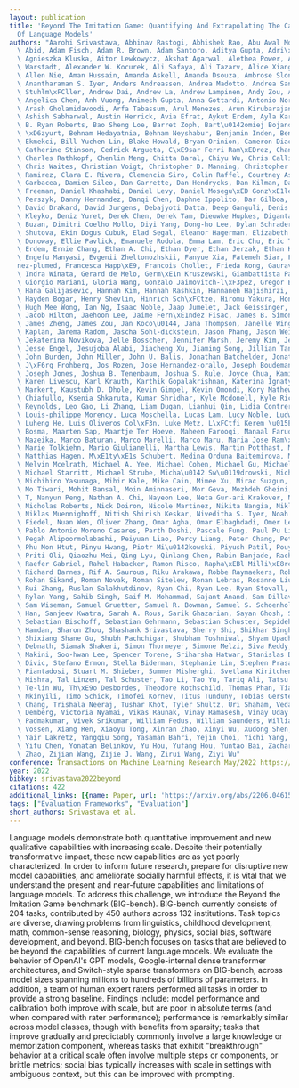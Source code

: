 ```yaml
---
layout: publication
title: 'Beyond The Imitation Game: Quantifying And Extrapolating The Capabilities
  Of Language Models'
authors: "Aarohi Srivastava, Abhinav Rastogi, Abhishek Rao, Abu Awal Md Shoeb, Abubakar\
  \ Abid, Adam Fisch, Adam R. Brown, Adam Santoro, Aditya Gupta, Adri\xE0 Garriga-alonso,\
  \ Agnieszka Kluska, Aitor Lewkowycz, Akshat Agarwal, Alethea Power, Alex Ray, Alex\
  \ Warstadt, Alexander W. Kocurek, Ali Safaya, Ali Tazarv, Alice Xiang, Alicia Parrish,\
  \ Allen Nie, Aman Hussain, Amanda Askell, Amanda Dsouza, Ambrose Slone, Ameet Rahane,\
  \ Anantharaman S. Iyer, Anders Andreassen, Andrea Madotto, Andrea Santilli, Andreas\
  \ Stuhlm\xFCller, Andrew Dai, Andrew La, Andrew Lampinen, Andy Zou, Angela Jiang,\
  \ Angelica Chen, Anh Vuong, Animesh Gupta, Anna Gottardi, Antonio Norelli, Anu Venkatesh,\
  \ Arash Gholamidavoodi, Arfa Tabassum, Arul Menezes, Arun Kirubarajan, Asher Mullokandov,\
  \ Ashish Sabharwal, Austin Herrick, Avia Efrat, Aykut Erdem, Ayla Karaka\u015F,\
  \ B. Ryan Roberts, Bao Sheng Loe, Barret Zoph, Bart\u0142omiej Bojanowski, Batuhan\
  \ \xD6zyurt, Behnam Hedayatnia, Behnam Neyshabur, Benjamin Inden, Benno Stein, Berk\
  \ Ekmekci, Bill Yuchen Lin, Blake Howald, Bryan Orinion, Cameron Diao, Cameron Dour,\
  \ Catherine Stinson, Cedrick Argueta, C\xE9sar Ferri Ram\xEDrez, Chandan Singh,\
  \ Charles Rathkopf, Chenlin Meng, Chitta Baral, Chiyu Wu, Chris Callison-burch,\
  \ Chris Waites, Christian Voigt, Christopher D. Manning, Christopher Potts, Cindy\
  \ Ramirez, Clara E. Rivera, Clemencia Siro, Colin Raffel, Courtney Ashcraft, Cristina\
  \ Garbacea, Damien Sileo, Dan Garrette, Dan Hendrycks, Dan Kilman, Dan Roth, Daniel\
  \ Freeman, Daniel Khashabi, Daniel Levy, Daniel Mosegu\xED Gonz\xE1lez, Danielle\
  \ Perszyk, Danny Hernandez, Danqi Chen, Daphne Ippolito, Dar Gilboa, David Dohan,\
  \ David Drakard, David Jurgens, Debajyoti Datta, Deep Ganguli, Denis Emelin, Denis\
  \ Kleyko, Deniz Yuret, Derek Chen, Derek Tam, Dieuwke Hupkes, Diganta Misra, Dilyar\
  \ Buzan, Dimitri Coelho Mollo, Diyi Yang, Dong-ho Lee, Dylan Schrader, Ekaterina\
  \ Shutova, Ekin Dogus Cubuk, Elad Segal, Eleanor Hagerman, Elizabeth Barnes, Elizabeth\
  \ Donoway, Ellie Pavlick, Emanuele Rodola, Emma Lam, Eric Chu, Eric Tang, Erkut\
  \ Erdem, Ernie Chang, Ethan A. Chi, Ethan Dyer, Ethan Jerzak, Ethan Kim, Eunice\
  \ Engefu Manyasi, Evgenii Zheltonozhskii, Fanyue Xia, Fatemeh Siar, Fernando Mart\xED\
  nez-plumed, Francesca Happ\xE9, Francois Chollet, Frieda Rong, Gaurav Mishra, Genta\
  \ Indra Winata, Gerard de Melo, Germ\xE1n Kruszewski, Giambattista Parascandolo,\
  \ Giorgio Mariani, Gloria Wang, Gonzalo Jaimovitch-l\xF3pez, Gregor Betz, Guy Gur-ari,\
  \ Hana Galijasevic, Hannah Kim, Hannah Rashkin, Hannaneh Hajishirzi, Harsh Mehta,\
  \ Hayden Bogar, Henry Shevlin, Hinrich Sch\xFCtze, Hiromu Yakura, Hongming Zhang,\
  \ Hugh Mee Wong, Ian Ng, Isaac Noble, Jaap Jumelet, Jack Geissinger, Jackson Kernion,\
  \ Jacob Hilton, Jaehoon Lee, Jaime Fern\xE1ndez Fisac, James B. Simon, James Koppel,\
  \ James Zheng, James Zou, Jan Koco\u0144, Jana Thompson, Janelle Wingfield, Jared\
  \ Kaplan, Jarema Radom, Jascha Sohl-dickstein, Jason Phang, Jason Wei, Jason Yosinski,\
  \ Jekaterina Novikova, Jelle Bosscher, Jennifer Marsh, Jeremy Kim, Jeroen Taal,\
  \ Jesse Engel, Jesujoba Alabi, Jiacheng Xu, Jiaming Song, Jillian Tang, Joan Waweru,\
  \ John Burden, John Miller, John U. Balis, Jonathan Batchelder, Jonathan Berant,\
  \ J\xF6rg Frohberg, Jos Rozen, Jose Hernandez-orallo, Joseph Boudeman, Joseph Guerr,\
  \ Joseph Jones, Joshua B. Tenenbaum, Joshua S. Rule, Joyce Chua, Kamil Kanclerz,\
  \ Karen Livescu, Karl Krauth, Karthik Gopalakrishnan, Katerina Ignatyeva, Katja\
  \ Markert, Kaustubh D. Dhole, Kevin Gimpel, Kevin Omondi, Kory Mathewson, Kristen\
  \ Chiafullo, Ksenia Shkaruta, Kumar Shridhar, Kyle Mcdonell, Kyle Richardson, Laria\
  \ Reynolds, Leo Gao, Li Zhang, Liam Dugan, Lianhui Qin, Lidia Contreras-ochando,\
  \ Louis-philippe Morency, Luca Moschella, Lucas Lam, Lucy Noble, Ludwig Schmidt,\
  \ Luheng He, Luis Oliveros Col\xF3n, Luke Metz, L\xFCtfi Kerem \u015Eenel, Maarten\
  \ Bosma, Maarten Sap, Maartje Ter Hoeve, Maheen Farooqi, Manaal Faruqui, Mantas\
  \ Mazeika, Marco Baturan, Marco Marelli, Marco Maru, Maria Jose Ram\xEDrez Quintana,\
  \ Marie Tolkiehn, Mario Giulianelli, Martha Lewis, Martin Potthast, Matthew L. Leavitt,\
  \ Matthias Hagen, M\xE1ty\xE1s Schubert, Medina Orduna Baitemirova, Melody Arnaud,\
  \ Melvin Mcelrath, Michael A. Yee, Michael Cohen, Michael Gu, Michael Ivanitskiy,\
  \ Michael Starritt, Michael Strube, Micha\u0142 Sw\u0119drowski, Michele Bevilacqua,\
  \ Michihiro Yasunaga, Mihir Kale, Mike Cain, Mimee Xu, Mirac Suzgun, Mitch Walker,\
  \ Mo Tiwari, Mohit Bansal, Moin Aminnaseri, Mor Geva, Mozhdeh Gheini, Mukund Varma\
  \ T, Nanyun Peng, Nathan A. Chi, Nayeon Lee, Neta Gur-ari Krakover, Nicholas Cameron,\
  \ Nicholas Roberts, Nick Doiron, Nicole Martinez, Nikita Nangia, Niklas Deckers,\
  \ Niklas Muennighoff, Nitish Shirish Keskar, Niveditha S. Iyer, Noah Constant, Noah\
  \ Fiedel, Nuan Wen, Oliver Zhang, Omar Agha, Omar Elbaghdadi, Omer Levy, Owain Evans,\
  \ Pablo Antonio Moreno Casares, Parth Doshi, Pascale Fung, Paul Pu Liang, Paul Vicol,\
  \ Pegah Alipoormolabashi, Peiyuan Liao, Percy Liang, Peter Chang, Peter Eckersley,\
  \ Phu Mon Htut, Pinyu Hwang, Piotr Mi\u0142kowski, Piyush Patil, Pouya Pezeshkpour,\
  \ Priti Oli, Qiaozhu Mei, Qing Lyu, Qinlang Chen, Rabin Banjade, Rachel Etta Rudolph,\
  \ Raefer Gabriel, Rahel Habacker, Ramon Risco, Rapha\xEBl Milli\xE8re, Rhythm Garg,\
  \ Richard Barnes, Rif A. Saurous, Riku Arakawa, Robbe Raymaekers, Robert Frank,\
  \ Rohan Sikand, Roman Novak, Roman Sitelew, Ronan Lebras, Rosanne Liu, Rowan Jacobs,\
  \ Rui Zhang, Ruslan Salakhutdinov, Ryan Chi, Ryan Lee, Ryan Stovall, Ryan Teehan,\
  \ Rylan Yang, Sahib Singh, Saif M. Mohammad, Sajant Anand, Sam Dillavou, Sam Shleifer,\
  \ Sam Wiseman, Samuel Gruetter, Samuel R. Bowman, Samuel S. Schoenholz, Sanghyun\
  \ Han, Sanjeev Kwatra, Sarah A. Rous, Sarik Ghazarian, Sayan Ghosh, Sean Casey,\
  \ Sebastian Bischoff, Sebastian Gehrmann, Sebastian Schuster, Sepideh Sadeghi, Shadi\
  \ Hamdan, Sharon Zhou, Shashank Srivastava, Sherry Shi, Shikhar Singh, Shima Asaadi,\
  \ Shixiang Shane Gu, Shubh Pachchigar, Shubham Toshniwal, Shyam Upadhyay, Shyamolima,\
  \ Debnath, Siamak Shakeri, Simon Thormeyer, Simone Melzi, Siva Reddy, Sneha Priscilla\
  \ Makini, Soo-hwan Lee, Spencer Torene, Sriharsha Hatwar, Stanislas Dehaene, Stefan\
  \ Divic, Stefano Ermon, Stella Biderman, Stephanie Lin, Stephen Prasad, Steven T.\
  \ Piantadosi, Stuart M. Shieber, Summer Misherghi, Svetlana Kiritchenko, Swaroop\
  \ Mishra, Tal Linzen, Tal Schuster, Tao Li, Tao Yu, Tariq Ali, Tatsu Hashimoto,\
  \ Te-lin Wu, Th\xE9o Desbordes, Theodore Rothschild, Thomas Phan, Tianle Wang, Tiberius\
  \ Nkinyili, Timo Schick, Timofei Kornev, Titus Tunduny, Tobias Gerstenberg, Trenton\
  \ Chang, Trishala Neeraj, Tushar Khot, Tyler Shultz, Uri Shaham, Vedant Misra, Vera\
  \ Demberg, Victoria Nyamai, Vikas Raunak, Vinay Ramasesh, Vinay Uday Prabhu, Vishakh\
  \ Padmakumar, Vivek Srikumar, William Fedus, William Saunders, William Zhang, Wout\
  \ Vossen, Xiang Ren, Xiaoyu Tong, Xinran Zhao, Xinyi Wu, Xudong Shen, Yadollah Yaghoobzadeh,\
  \ Yair Lakretz, Yangqiu Song, Yasaman Bahri, Yejin Choi, Yichi Yang, Yiding Hao,\
  \ Yifu Chen, Yonatan Belinkov, Yu Hou, Yufang Hou, Yuntao Bai, Zachary Seid, Zhuoye\
  \ Zhao, Zijian Wang, Zijie J. Wang, Zirui Wang, Ziyi Wu"
conference: Transactions on Machine Learning Research May/2022 https://openreview.net/forum?id=uyTL5Bvosj
year: 2022
bibkey: srivastava2022beyond
citations: 422
additional_links: [{name: Paper, url: 'https://arxiv.org/abs/2206.04615'}]
tags: ["Evaluation Frameworks", "Evaluation"]
short_authors: Srivastava et al.
---
```

Language models demonstrate both quantitative improvement and new qualitative
capabilities with increasing scale. Despite their potentially transformative
impact, these new capabilities are as yet poorly characterized. In order to
inform future research, prepare for disruptive new model capabilities, and
ameliorate socially harmful effects, it is vital that we understand the present
and near-future capabilities and limitations of language models. To address
this challenge, we introduce the Beyond the Imitation Game benchmark
(BIG-bench). BIG-bench currently consists of 204 tasks, contributed by 450
authors across 132 institutions. Task topics are diverse, drawing problems from
linguistics, childhood development, math, common-sense reasoning, biology,
physics, social bias, software development, and beyond. BIG-bench focuses on
tasks that are believed to be beyond the capabilities of current language
models. We evaluate the behavior of OpenAI's GPT models, Google-internal dense
transformer architectures, and Switch-style sparse transformers on BIG-bench,
across model sizes spanning millions to hundreds of billions of parameters. In
addition, a team of human expert raters performed all tasks in order to provide
a strong baseline. Findings include: model performance and calibration both
improve with scale, but are poor in absolute terms (and when compared with
rater performance); performance is remarkably similar across model classes,
though with benefits from sparsity; tasks that improve gradually and
predictably commonly involve a large knowledge or memorization component,
whereas tasks that exhibit "breakthrough" behavior at a critical scale often
involve multiple steps or components, or brittle metrics; social bias typically
increases with scale in settings with ambiguous context, but this can be
improved with prompting.